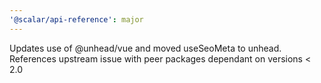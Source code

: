 ```yaml
---
'@scalar/api-reference': major
---
```


Updates use of @unhead/vue and moved useSeoMeta to unhead. References upstream issue with peer packages dependant on versions < 2.0
